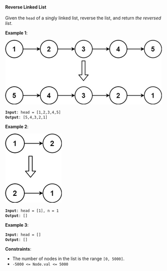 #### Reverse Linked List
Given the  `head`  of a singly linked list, reverse the list, and return  _the reversed list_.

**Example 1**:

![](example_1.jpg)
<pre><code><b>Input</b>: head = [1,2,3,4,5]
<b>Output</b>: [5,4,3,2,1]
</code></pre>

**Example 2**:

![](example_2.jpg)
<pre><code><b>Input</b>: head = [1], n = 1
<b>Output</b>: []
</code></pre>

**Example 3**:
<pre><code><b>Input</b>: head = []
<b>Output</b>: []
</code></pre>

**Constraints**:
- The number of nodes in the list is the range  `[0, 5000]`.
- `-5000 <= Node.val <= 5000`
